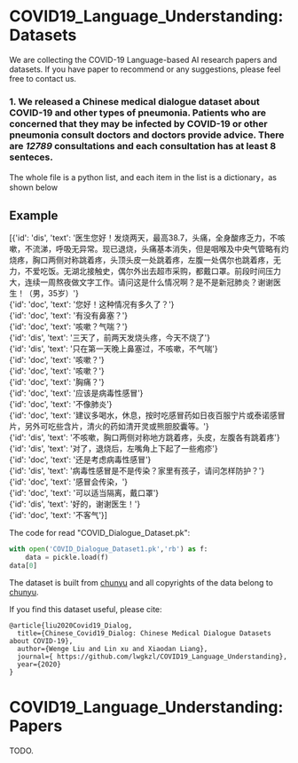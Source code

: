 # COVID19_Language_Understanding: Datasets
We are collecting the COVID-19 Language-based AI research papers and datasets. If you have paper to recommend or any suggestions, please feel free to contact us.

### 1. We released a Chinese medical dialogue dataset about COVID-19 and other types of pneumonia. Patients who are concerned that they may be infected by COVID-19 or other pneumonia consult doctors and doctors provide advice. There are *12789* consultations and each consultation has at least 8 senteces.
The whole file is a python list, and each item in the list is a dictionary，as shown below

## Example
[{'id': 'dis', 'text': '医生您好！发烧两天，最高38.7，头痛，全身酸疼乏力，不咳嗽，不流涕，呼吸无异常。现已退烧，头痛基本消失，但是咽喉及中央气管略有灼烧疼，胸口两侧对称跳着疼，头顶头皮一处跳着疼，左腹一处偶尔也跳着疼，无力，不爱吃饭。无湖北接触史，偶尔外出去超市采购，都戴口罩。前段时间压力大，连续一周熬夜做文字工作。请问这是什么情况啊？是不是新冠肺炎？谢谢医生！（男，35岁）'} <br>
{'id': 'doc', 'text': '您好！这种情况有多久了？'} <br>
{'id': 'doc', 'text': '有没有鼻塞？'} <br>
{'id': 'doc', 'text': '咳嗽？气喘？'} <br>
{'id': 'dis', 'text': '三天了，前两天发烧头疼，今天不烧了'} <br>
{'id': 'dis', 'text': '只在第一天晚上鼻塞过，不咳嗽，不气喘'} <br>
{'id': 'doc', 'text': '咳嗽？'} <br>
{'id': 'doc', 'text': '咳嗽？'} <br>
{'id': 'doc', 'text': '胸痛？'} <br>
{'id': 'doc', 'text': '应该是病毒性感冒'}<br>
{'id': 'doc', 'text': '不像肺炎'}<br>
{'id': 'doc', 'text': '建议多喝水，休息，按时吃感冒药如日夜百服宁片或泰诺感冒片，另外可吃些含片，清火的药如清开灵或熊胆胶囊等。'}<br>
{'id': 'dis', 'text': '不咳嗽，胸口两侧对称地方跳着疼，头皮，左腹各有跳着疼'}<br>
{'id': 'dis', 'text': '对了，退烧后，左嘴角上下起了一些疱疹'}<br>
{'id': 'doc', 'text': '还是考虑病毒性感冒'}<br>
{'id': 'dis', 'text': '病毒性感冒是不是传染？家里有孩子，请问怎样防护？'}<br>
{'id': 'doc', 'text': '感冒会传染，'}<br>
{'id': 'doc', 'text': '可以适当隔离，戴口罩'}<br>
{'id': 'dis', 'text': '好的，谢谢医生！'}<br>
{'id': 'doc', 'text': '不客气'}]<br>

The code for read "COVID_Dialogue_Dataset.pk":<br>
```python
with open('COVID_Dialogue_Dataset1.pk','rb') as f:
    data = pickle.load(f)
data[0]
```
The dataset is built from [chunyu](https://www.chunyuyisheng.com/) and all copyrights of the data belong to [chunyu](https://www.chunyuyisheng.com/).<br>

If you find this dataset useful, please cite:

```
@article{liu2020Covid19_Dialog,
  title={Chinese_Covid19_Dialog: Chinese Medical Dialogue Datasets about COVID-19},
  author={Wenge Liu and Lin xu and Xiaodan Liang},
  journal={ https://github.com/lwgkzl/COVID19_Language_Understanding}, 
  year={2020}
}
```

# COVID19_Language_Understanding: Papers
TODO.
